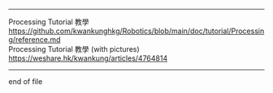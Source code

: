 -----------------------------------------------------------  
  
Processing Tutorial 教學  
  https://github.com/kwankunghkg/Robotics/blob/main/doc/tutorial/Processing/reference.md  
Processing Tutorial 教學 (with pictures)  
  https://weshare.hk/kwankung/articles/4764814  
  
  
-----------------------------------------------------------  
end of file  
